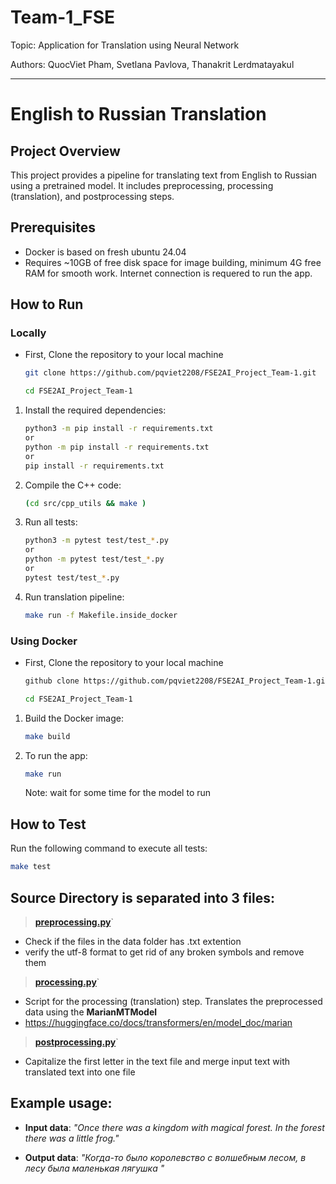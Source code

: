 # Team-1_FSE

Topic: Application for Translation using Neural Network

Authors: QuocViet Pham, Svetlana Pavlova, Thanakrit Lerdmatayakul

---
# English to Russian Translation

## Project Overview

This project provides a pipeline for translating text from English to Russian using a pretrained model. It includes preprocessing, processing (translation), and postprocessing steps.

## Prerequisites
- Docker is based on fresh ubuntu 24.04 
- Requires ~10GB of free disk space for image building, minimum 4G free RAM for smooth work. Internet connection is requered to run the app.
<!-- - At least **python 3.12.0** -->


## How to Run

### Locally
- First, Clone the repository to your local machine
    ```bash
    git clone https://github.com/pqviet2208/FSE2AI_Project_Team-1.git
    ```
    ```bash
    cd FSE2AI_Project_Team-1
    ```

1. Install the required dependencies:
    ```bash
    python3 -m pip install -r requirements.txt
    or
    python -m pip install -r requirements.txt
    or
    pip install -r requirements.txt
    ```

2. Compile the C++ code:
    ```bash
    (cd src/cpp_utils && make )
    ```
    
3. Run all tests:
    ```bash
    python3 -m pytest test/test_*.py
    or
    python -m pytest test/test_*.py
    or
    pytest test/test_*.py
    ```
    
3. Run translation pipeline:
    ```bash
    make run -f Makefile.inside_docker
    ```

### Using Docker

- First, Clone the repository to your local machine
    ```bash
    github clone https://github.com/pqviet2208/FSE2AI_Project_Team-1.git
    ```
    ```bash
    cd FSE2AI_Project_Team-1
    ```

1. Build the Docker image:
    ```bash
    make build
    ```

2. To run the app:
    ```bash
    make run
    ```
    Note: wait for some time for the model to run

## How to Test

Run the following command to execute all tests:
```bash
make test
```

## Source Directory is separated into 3 files:
> [**preprocessing.py**](https://github.com/pqviet2208/FSE2AI_Project_Team-1/blob/main/src/preprocessing.py)`
- Check if the files in the data folder has .txt extention
- verify the utf-8 format to get rid of any broken symbols and remove them

> [**processing.py**](https://github.com/pqviet2208/FSE2AI_Project_Team-1/blob/main/src/processing.py)`
- Script for the processing (translation) step. Translates the preprocessed data using the **MarianMTModel**
- https://huggingface.co/docs/transformers/en/model_doc/marian

> [**postprocessing.py**](https://github.com/pqviet2208/FSE2AI_Project_Team-1/blob/main/src/postprocessing.py)`
- Capitalize the first letter in the text file and merge input text with translated text into one file

## Example usage:
- **Input data**: *"Once there was a kingdom with magical forest. In the forest there was a little frog."*

- **Output data**: *"Когда-то было королевство с волшебным лесом, в лесу была маленькая лягушка
"*





